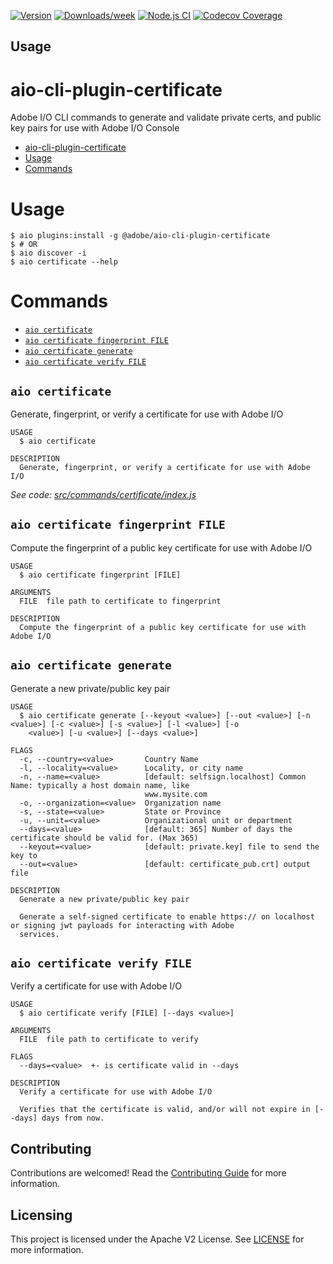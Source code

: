 [![Version](https://img.shields.io/npm/v/@adobe/aio-cli-plugin-certificate.svg)](https://npmjs.org/package/@adobe/aio-cli-plugin-certificate)
[![Downloads/week](https://img.shields.io/npm/dw/@adobe/aio-cli-plugin-certificate.svg)](https://npmjs.org/package/@adobe/aio-cli-plugin-certificate)
[![Node.js CI](https://github.com/adobe/aio-cli-plugin-certificate/actions/workflows/node.js.yml/badge.svg)](https://github.com/adobe/aio-cli-plugin-certificate/actions/workflows/node.js.yml)
[![Codecov Coverage](https://img.shields.io/codecov/c/github/adobe/aio-cli-plugin-certificate/master.svg?style=flat-square)](https://codecov.io/gh/adobe/aio-cli-plugin-certificate/)


## Usage

# aio-cli-plugin-certificate
Adobe I/O CLI commands to generate and validate private certs, and public key pairs for use with Adobe I/O Console

<!-- toc -->
* [aio-cli-plugin-certificate](#aio-cli-plugin-certificate)
* [Usage](#usage)
* [Commands](#commands)
<!-- tocstop -->

# Usage
```sh-session
$ aio plugins:install -g @adobe/aio-cli-plugin-certificate
$ # OR
$ aio discover -i
$ aio certificate --help
```

# Commands
<!-- commands -->
* [`aio certificate`](#aio-certificate)
* [`aio certificate fingerprint FILE`](#aio-certificate-fingerprint-file)
* [`aio certificate generate`](#aio-certificate-generate)
* [`aio certificate verify FILE`](#aio-certificate-verify-file)

## `aio certificate`

Generate, fingerprint, or verify a certificate for use with Adobe I/O

```
USAGE
  $ aio certificate

DESCRIPTION
  Generate, fingerprint, or verify a certificate for use with Adobe I/O
```

_See code: [src/commands/certificate/index.js](https://github.com/adobe/aio-cli-plugin-certificate/blob/1.0.1/src/commands/certificate/index.js)_

## `aio certificate fingerprint FILE`

Compute the fingerprint of a public key certificate for use with Adobe I/O

```
USAGE
  $ aio certificate fingerprint [FILE]

ARGUMENTS
  FILE  file path to certificate to fingerprint

DESCRIPTION
  Compute the fingerprint of a public key certificate for use with Adobe I/O
```

## `aio certificate generate`

Generate a new private/public key pair

```
USAGE
  $ aio certificate generate [--keyout <value>] [--out <value>] [-n <value>] [-c <value>] [-s <value>] [-l <value>] [-o
    <value>] [-u <value>] [--days <value>]

FLAGS
  -c, --country=<value>       Country Name
  -l, --locality=<value>      Locality, or city name
  -n, --name=<value>          [default: selfsign.localhost] Common Name: typically a host domain name, like
                              www.mysite.com
  -o, --organization=<value>  Organization name
  -s, --state=<value>         State or Province
  -u, --unit=<value>          Organizational unit or department
  --days=<value>              [default: 365] Number of days the certificate should be valid for. (Max 365)
  --keyout=<value>            [default: private.key] file to send the key to
  --out=<value>               [default: certificate_pub.crt] output file

DESCRIPTION
  Generate a new private/public key pair

  Generate a self-signed certificate to enable https:// on localhost or signing jwt payloads for interacting with Adobe
  services.
```

## `aio certificate verify FILE`

Verify a certificate for use with Adobe I/O

```
USAGE
  $ aio certificate verify [FILE] [--days <value>]

ARGUMENTS
  FILE  file path to certificate to verify

FLAGS
  --days=<value>  +- is certificate valid in --days

DESCRIPTION
  Verify a certificate for use with Adobe I/O

  Verifies that the certificate is valid, and/or will not expire in [--days] days from now.
```
<!-- commandsstop -->

## Contributing

Contributions are welcomed! Read the [Contributing Guide](./CONTRIBUTING.md) for more information.

## Licensing

This project is licensed under the Apache V2 License. See [LICENSE](LICENSE) for more information.
